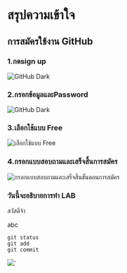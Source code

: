 # สรุปความเข้าใจ

## การสมัครใช้งาน GitHub
### 1.กดsign up
![GitHub Dark](https://miro.medium.com/max/1400/1*B0KyWx5zoEAxRVmy1nva_A.png)
### 2.กรอกข้อมูลและPassword
![GitHub Dark](https://miro.medium.com/max/875/1*8U0OkOeUONnpZzWKHjtckQ.png)
### 3.เลือกใช้แบบ Free
![เลือกใช้แบบ Free](https://miro.medium.com/max/875/1*khkrQAnG5xA9Uf9dkaabHg.png)
### 4.กรอกแบบสอบถามและเสร็จสิ้นการสมัคร
![กรอกแบบสอบถามและเสร็จสิ้นขั้นตอนการสมัคร](https://miro.medium.com/max/875/1*QuvfI3HoVykajno5bsNgpg.png)
### วันนี้จะอธิบายการทำ LAB

สวัสดีจ้า




abc
```
git status
git add
git commit
```


![](https://hips.hearstapps.com/hmg-prod.s3.amazonaws.com/images/dog-puppy-on-garden-royalty-free-image-1586966191.jpg?crop=1.00xw:0.669xh;0,0.190xh&resize=640:*)`
